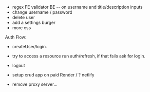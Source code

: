 - regex FE validator BE -- on username and title/description inputs
- change username / password
- delete user
- add a settings burger
- more css


Auth Flow:
- createUser/login.
- try to access a resource run auth/refresh, if that fails ask for login.
- logout

- setup crud app on paid Render / ? netlify
- remove proxy server...
